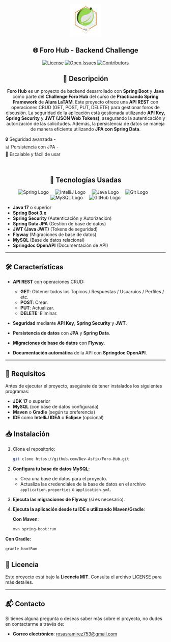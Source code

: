 
<div align="center">
  <img src="./src/main/resources/img/Badge-Spring.png" alt="Logo" height="100">
  <h2>
    🌐 Foro Hub - Backend Challenge
  </h2>
</div>

<p align="center">
    <a href="https://github.com/Dev-Asfix/Foro-Hub/blob/main/LICENSE"><img src="https://img.shields.io/github/license/Dev-Asfix/Foro-Hub?style=for-the-badge" alt="License"></a>
    <a href="https://github.com/Dev-Asfix/Foro-Hub/issues"><img src="https://img.shields.io/github/issues/Dev-Asfix/Foro-Hub?style=for-the-badge" alt="Open Issues"></a>
    <a href="https://github.com/Dev-Asfix/Foro-Hub/graphs/contributors"><img src="https://img.shields.io/github/contributors/Dev-Asfix/Foro-Hub?style=for-the-badge" alt="Contributors"></a>
</p>



<div align="center">
  <h2>
    📜 Descripción
  </h2>
</div>

<p align="center">
  <strong>Foro Hub</strong> es un proyecto de backend desarrollado con <strong>Spring Boot</strong> y <strong>Java</strong> como parte del <strong>Challenge Foro Hub</strong> del curso de <strong>Practicando Spring Framework</strong> de <strong>Alura LaTAM</strong>. Este proyecto ofrece una <strong>API REST</strong> con operaciones CRUD (GET, POST, PUT, DELETE) para gestionar foros de discusión. La seguridad de la aplicación está gestionada utilizando <strong>API Key</strong>, <strong>Spring Security</strong> y <strong>JWT (JSON Web Tokens)</strong>, asegurando la autenticación y autorización de las solicitudes. Además, la persistencia de datos se maneja de manera eficiente utilizando <strong>JPA con Spring Data</strong>.

🔒 Seguridad avanzada -   
📊 Persistencia con JPA -   
🚀 Escalable y fácil de usar  
</p>
<br>





<div align="center">
<h2>
🔧 Tecnologías Usadas
</h2>
</div>

<div align="center">
  <img src="https://cdn.jsdelivr.net/gh/devicons/devicon/icons/spring/spring-original.svg" height="40" alt="Spring Logo" />
  <img width="12" />
  <img src="https://cdn.jsdelivr.net/gh/devicons/devicon/icons/intellij/intellij-original.svg" height="40" alt="IntelliJ Logo" />
  <img width="12" />
  <img src="https://cdn.jsdelivr.net/gh/devicons/devicon/icons/java/java-original.svg" height="40" alt="Java Logo" />
  <img width="12" />
  <img src="https://cdn.jsdelivr.net/gh/devicons/devicon/icons/git/git-original.svg" height="40" alt="Git Logo" />
  <img width="12" />
  <img src="https://cdn.jsdelivr.net/gh/devicons/devicon/icons/mysql/mysql-original.svg" height="40" alt="MySQL Logo" />
  <img width="12" />

  <img src="https://cdn.jsdelivr.net/gh/devicons/devicon/icons/github/github-original.svg" height="40" alt="GitHub Logo" />
</div>


- **Java 17** o superior
- **Spring Boot 3.x**
- **Spring Security** (Autenticación y Autorización)
- **Spring Data JPA** (Gestión de base de datos)
- **JWT (Java JWT)** (Tokens de seguridad)
- **Flyway** (Migraciones de base de datos)
- **MySQL** (Base de datos relacional)
- **Springdoc OpenAPI** (Documentación de API)


---

## 🛠️ Características

- **API REST** con operaciones CRUD:
  - **GET**: Obtener todos los Topicos / Respuestas / Usuaruios / Perfiles / etc.
  - **POST**: Crear.
  - **PUT**: Actualizar.
  - **DELETE**: Eliminar.
  
- **Seguridad** mediante **API Key**, **Spring Security** y **JWT**.
- **Persistencia de datos** con **JPA** y **Spring Data**.
- **Migraciones de base de datos** con **Flyway**.
- **Documentación automática** de la API con **Springdoc OpenAPI**.


---

## 🔧 Requisitos

Antes de ejecutar el proyecto, asegúrate de tener instalados los siguientes programas:

- **JDK 17** o superior
- **MySQL** (con base de datos configurada)
- **Maven** o **Gradle** (según tu preferencia)
- **IDE** como **IntelliJ IDEA** o **Eclipse** (opcional)

## 📥 Instalación

1. Clona el repositorio:

   ```bash
   git clone https://github.com/Dev-Asfix/Foro-Hub.git
   
2. **Configura tu base de datos MySQL**:
   - Crea una base de datos para el proyecto.
   - Actualiza las credenciales de la base de datos en el archivo `application.properties` o `application.yml`.

3. **Ejecuta las migraciones de Flyway** (si es necesario).

4. **Ejecuta la aplicación desde tu IDE o utilizando Maven/Gradle**:

   **Con Maven**:

   ```bash
   mvn spring-boot:run
   
  **Con Gradle:**
  
  ```bash
  gradle bootRun
```

## 📜 Licencia

Este proyecto está bajo la **Licencia MIT**. Consulta el archivo [LICENSE](LICENSE) para más detalles.

---

## 📬 Contacto

Si tienes alguna pregunta o deseas saber más sobre el proyecto, no dudes en contactarme a través de:

- **Correo electrónico**: [rosasramirez753@gmail.com](Email:rosasramirez753@gmail.com)
